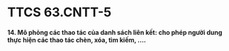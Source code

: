 # TTCS 63.CNTT-5
<h4>14. Mô phỏng các thao tác của danh sách liên kết: cho phép người dung thực hiện các thao tác chèn, xóa, tìm kiếm, ….</h4>
